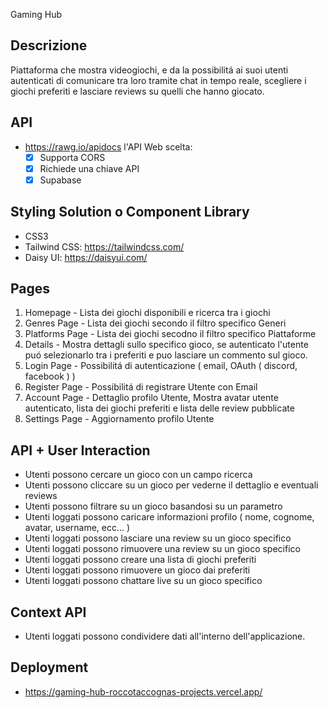 Gaming Hub

## Descrizione

Piattaforma che mostra videogiochi, e da la possibilitá ai suoi utenti autenticati di comunicare tra loro tramite chat in tempo reale, scegliere i giochi preferiti e lasciare reviews su quelli che hanno giocato.

## API

* https://rawg.io/apidocs
l'API Web scelta:
   * [x] Supporta CORS
   * [x] Richiede una chiave API
   * [x] Supabase

## Styling Solution o Component Library

* CSS3
* Tailwind CSS: https://tailwindcss.com/
* Daisy UI: https://daisyui.com/

## Pages

1. Homepage - Lista dei giochi disponibili e ricerca tra i giochi
2. Genres Page - Lista dei giochi secondo il filtro specifico Generi
3. Platforms Page - Lista dei giochi secodno il filtro specifico Piattaforme
4. Details - Mostra dettagli sullo specifico gioco, se autenticato l'utente puó selezionarlo tra i preferiti e puo lasciare un commento sul gioco.
5. Login Page - Possibilitá di autenticazione ( email, OAuth ( discord, facebook ) )
6. Register Page - Possibilitá di registrare Utente con Email
7. Account Page - Dettaglio profilo Utente, Mostra avatar utente autenticato, lista dei giochi preferiti e lista delle review pubblicate
8. Settings Page - Aggiornamento profilo Utente

##  API + User Interaction

-    Utenti possono cercare un gioco con un campo ricerca
-    Utenti possono cliccare su un gioco per vederne il dettaglio e eventuali reviews
-    Utenti possono filtrare su un gioco basandosi su un parametro
-    Utenti loggati possono caricare informazioni profilo ( nome, cognome, avatar, username, ecc... )
-    Utenti loggati possono lasciare una review su un gioco specifico
-    Utenti loggati possono rimuovere una review su un gioco specifico
-    Utenti loggati possono creare una lista di giochi preferiti
-    Utenti loggati possono rimuovere un gioco dai preferiti
-    Utenti loggati possono chattare live su un gioco specifico

## Context API

- Utenti loggati possono condividere dati all'interno dell'applicazione.

## Deployment

* https://gaming-hub-roccotaccognas-projects.vercel.app/